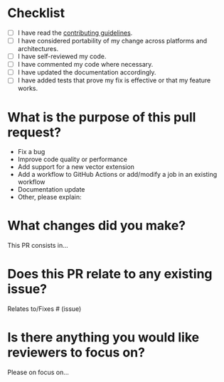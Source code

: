 <!-- Thank you for contributing! -->

# Checklist

- [ ] I have read the [contributing guidelines](https://github.com/shibatch/sleef/blob/HEAD/CONTRIBUTING.md).
- [ ] I have considered portability of my change across platforms and architectures.
- [ ] I have self-reviewed my code.
- [ ] I have commented my code where necessary.
- [ ] I have updated the documentation accordingly.
- [ ] I have added tests that prove my fix is effective or that my feature works.

# What is the purpose of this pull request?

<!-- Keep only the lines that apply. -->

* Fix a bug
* Improve code quality or performance
* Add support for a new vector extension
* Add a workflow to GitHub Actions or add/modify a job in an existing workflow
* Documentation update
* Other, please explain:

# What changes did you make?

<!-- Give an overview of the change. -->

This PR consists in...

# Does this PR relate to any existing issue?

Relates to/Fixes # (issue)

# Is there anything you would like reviewers to focus on?

Please on focus on...
